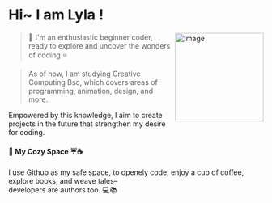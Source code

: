 # Hi~  I am Lyla !  
<img align="right" width="175" alt="Image" src="https://user-images.githubusercontent.com/74038190/240903780-02d5a390-b263-43a4-981c-fbdc18c8b902.gif"/>

>🌸 I'm an enthusiastic beginner coder, ready to explore and uncover the wonders of coding ⭐

>As of now, I am studying Creative Computing Bsc, which covers areas of programming, animation, design, and more.</p>
   <p>Empowered by this knowledge, I aim to create projects in the future that strengthen my desire for coding.<p>


#### 📃 My Cozy Space ☔☕
I use Github as my safe space, to openely code, enjoy a cup of coffee, explore books, and weave tales–
<br>
developers are authors too. 💻📚
<br><br>
 




